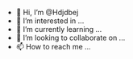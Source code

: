 - 👋 Hi, I’m @Hdjdbej
- 👀 I’m interested in ...
- 🌱 I’m currently learning ...
- 💞️ I’m looking to collaborate on ...
- 📫 How to reach me ...

<!---
Hdjdbej/Hdjdbej is a ✨ special ✨ repository because its `README.md` (this file) appears on your GitHub profile.
You can click the Preview link to take a look at your changes.
--->
